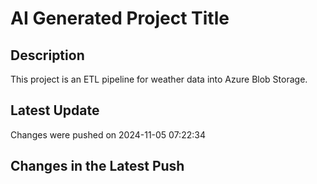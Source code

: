 # AI Generated Project Title
## Description
This project is an ETL pipeline for weather data into Azure Blob Storage.
## Latest Update
Changes were pushed on 2024-11-05 07:22:34
## Changes in the Latest Push

